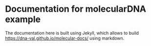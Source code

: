 # Documentation for molecularDNA example

The documentation here is built using Jekyll, which allows to build https://dna-val.github.io/molecular-docs/
using markdown.

